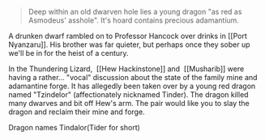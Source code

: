 >Deep within an old dwarven hole lies a young dragon "as red as Asmodeus' asshole". It's hoard contains precious adamantium.

A drunken dwarf rambled on to Professor Hancock over drinks in [[Port Nyanzaru]]. His brother was far quieter, but perhaps once they sober up we'll be in for the heist of a century.

In the Thundering Lizard,  [[Hew Hackinstone]] and  [[Musharib]] were having a rather... "vocal" discussion about the state of the family mine and adamantine forge. It has allegedly been taken over by a young red dragon named "Tzindelor" (affectionately nicknamed Tinder). The dragon killed many dwarves and bit off Hew's arm. The pair would like you to slay the dragon and reclaim their mine and forge.

Dragon names Tindalor(Tider for short)